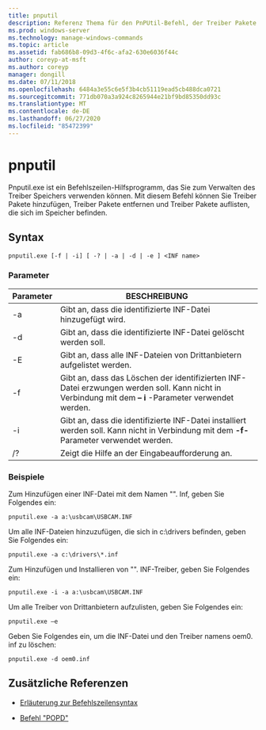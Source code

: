 ```yaml
---
title: pnputil
description: Referenz Thema für den PnPUtil-Befehl, der Treiber Pakete hinzufügt, Treiber Pakete entfernt und Treiber Pakete im Treiber Speicher mithilfe des pnputil.exe Hilfsprogramms auflistet.
ms.prod: windows-server
ms.technology: manage-windows-commands
ms.topic: article
ms.assetid: fab686b8-09d3-4f6c-afa2-630e6036f44c
author: coreyp-at-msft
ms.author: coreyp
manager: dongill
ms.date: 07/11/2018
ms.openlocfilehash: 6484a3e55c6e5f3b4cb51119ead5cb488dca0721
ms.sourcegitcommit: 771db070a3a924c8265944e21bf9bd85350dd93c
ms.translationtype: MT
ms.contentlocale: de-DE
ms.lasthandoff: 06/27/2020
ms.locfileid: "85472399"
---
```

# <a name="pnputil"></a>pnputil

Pnputil.exe ist ein Befehlszeilen-Hilfsprogramm, das Sie zum Verwalten des Treiber Speichers verwenden können. Mit diesem Befehl können Sie Treiber Pakete hinzufügen, Treiber Pakete entfernen und Treiber Pakete auflisten, die sich im Speicher befinden.

## <a name="syntax"></a>Syntax

```
pnputil.exe [-f | -i] [ -? | -a | -d | -e ] <INF name>
```

### <a name="parameters"></a>Parameter

| Parameter | BESCHREIBUNG |
|--|--|
| -a | Gibt an, dass die identifizierte INF-Datei hinzugefügt wird. |
| -d | Gibt an, dass die identifizierte INF-Datei gelöscht werden soll. |
| -E | Gibt an, dass alle INF-Dateien von Drittanbietern aufgelistet werden. |
| -f | Gibt an, dass das Löschen der identifizierten INF-Datei erzwungen werden soll. Kann nicht in Verbindung mit dem **– i** -Parameter verwendet werden. |
| -i | Gibt an, dass die identifizierte INF-Datei installiert werden soll. Kann nicht in Verbindung mit dem **-f-** Parameter verwendet werden. |
| /? | Zeigt die Hilfe an der Eingabeaufforderung an. |

### <a name="examples"></a>Beispiele

Zum Hinzufügen einer INF-Datei mit dem Namen "". Inf, geben Sie Folgendes ein:

```
pnputil.exe -a a:\usbcam\USBCAM.INF
```

Um alle INF-Dateien hinzuzufügen, die sich in c:\drivers befinden, geben Sie Folgendes ein:

```
pnputil.exe -a c:\drivers\*.inf
```

Zum Hinzufügen und Installieren von "". INF-Treiber, geben Sie Folgendes ein:

```
pnputil.exe -i -a a:\usbcam\USBCAM.INF
```

Um alle Treiber von Drittanbietern aufzulisten, geben Sie Folgendes ein:

```
pnputil.exe –e
```

Geben Sie Folgendes ein, um die INF-Datei und den Treiber namens oem0. inf zu löschen:

```
pnputil.exe -d oem0.inf
```

## <a name="additional-references"></a>Zusätzliche Referenzen

- [Erläuterung zur Befehlszeilensyntax](command-line-syntax-key.md)

- [Befehl "POPD"](popd.md)
